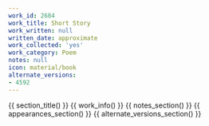 ```yaml
---
work_id: 2684
work_title: Short Story
work_written: null
written_date: approximate
work_collected: 'yes'
work_category: Poem
notes: null
icon: material/book
alternate_versions:
- 4592
---
```


{{ section_title() }}
{{ work_info() }}
{{ notes_section() }}
{{ appearances_section() }}
{{ alternate_versions_section() }}
